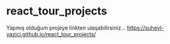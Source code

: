 # react_tour_projects
Yapmış olduğum projeye linkten ulaşabilirsiniz... https://suheyl-yazici.github.io/react_tour_projects/
